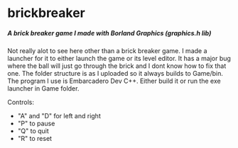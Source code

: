 # brickbreaker
##### A brick breaker game I made with Borland Graphics (graphics.h lib)
Not really alot to see here other than a brick breaker game. I made a launcher for it to either launch the game or its level editor.
It has a major bug where the ball will just go through the brick and I dont know how to fix that one.
The folder structure is as I uploaded so it always builds to Game/bin.
The program I use is Embarcadero Dev C++.
Either build it or run the exe launcher in Game folder.

Controls:
- "A" and "D" for left and right
- "P" to pause
- "Q" to quit
- "R" to reset
